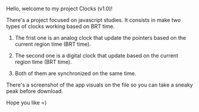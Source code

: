 Hello, welcome to my project Clocks (v1.0)!

There's a project focused on javascript studies. It consists in make two types of clocks working based on BRT time. 

  1. The frist one is an analog clock that update the pointers based on the current region time (BRT time).

  2. The second one is a digital clock that update based on the current region time (BRT time).
     
  3. Both of them are synchronized on the same time.
     
There's a screenshot of the app visuals on the file so you can take a sneaky peak before download.

Hope you like =)
